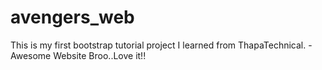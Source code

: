 # avengers_web
This is my first bootstrap tutorial project I learned from ThapaTechnical.  - Awesome Website Broo..Love it!!
